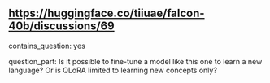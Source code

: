 ## https://huggingface.co/tiiuae/falcon-40b/discussions/69

contains_question: yes

question_part: Is it possible to fine-tune a model like this one to learn a new language? Or is QLoRA limited to learning new concepts only?